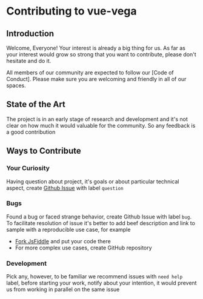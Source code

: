 # Contributing to vue-vega

## Introduction 

Welcome, Everyone! Your interest is already a big thing for us. As far as your
interest would grow so strong that you want to contribute, please don't hesitate and do it.

All members of our community are expected to follow our [Code of Conduct]. 
Please make sure you are welcoming and friendly in all of our spaces.

## State of the Art

The project is in an early stage of research and development and it's not clear on how much it would valuable for the community.
So any feedback is a good contribution

## Ways to Contribute

### Your Curiosity
 
Having question about project, it's goals or about particular technical aspect, 
create [Github Issue](https://github.com/nesterone/vue-vega/issues) with label `question`

### Bugs

Found a bug or faced strange behavior, create Github Issue with label `bug`. 
To facilitate resolution of issue it's better to add beef description and 
link to sample with a reproducible use case, for example

  * [Fork JsFiddle](https://jsfiddle.net/NesterOne/syvk7e04/) and put your code there
  * For more complex use cases, create GitHub repository
  
### Development

Pick any, however, to be familiar we recommend issues with `need help` label, before starting your work,
notify about your intention, it would prevent us from working in parallel on the same issue 
